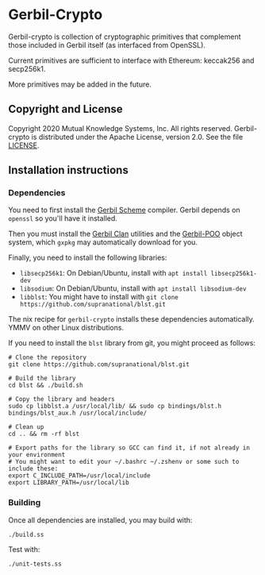 # Gerbil-Crypto

Gerbil-crypto is collection of cryptographic primitives that complement
those included in Gerbil itself (as interfaced from OpenSSL).

Current primitives are sufficient to interface with Ethereum: keccak256 and secp256k1.

More primitives may be added in the future.

## Copyright and License

Copyright 2020 Mutual Knowledge Systems, Inc. All rights reserved.
Gerbil-crypto is distributed under the Apache License, version 2.0. See the file [LICENSE](LICENSE).

## Installation instructions

### Dependencies

You need to first install the [Gerbil Scheme](https://cons.io) compiler.
Gerbil depends on `openssl` so you'll have it installed.

Then you must install the [Gerbil Clan](https://github.com/fare/gerbil-utils) utilities
and the [Gerbil-POO](https://github.com/fare/gerbil-poo) object system,
which `gxpkg` may automatically download for you.

Finally, you need to install the following libraries:
- `libsecp256k1`: On Debian/Ubuntu, install with `apt install libsecp256k1-dev`
- `libsodium`: On Debian/Ubuntu, install with `apt install libsodium-dev`
- `libblst`: You might have to install with `git clone https://github.com/supranational/blst.git`

The nix recipe for `gerbil-crypto` installs these dependencies automatically.
YMMV on other Linux distributions.

If you need to install the `blst` library from git, you might proceed as follows:
```
# Clone the repository
git clone https://github.com/supranational/blst.git

# Build the library
cd blst && ./build.sh

# Copy the library and headers
sudo cp libblst.a /usr/local/lib/ && sudo cp bindings/blst.h bindings/blst_aux.h /usr/local/include/

# Clean up
cd .. && rm -rf blst

# Export paths for the library so GCC can find it, if not already in your environment
# You might want to edit your ~/.bashrc ~/.zshenv or some such to include these:
export C_INCLUDE_PATH=/usr/local/include
export LIBRARY_PATH=/usr/local/lib
```

### Building

Once all dependencies are installed, you may build with:

    ./build.ss

Test with:

    ./unit-tests.ss
